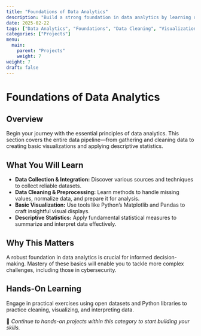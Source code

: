 ```yaml
---
title: "Foundations of Data Analytics"
description: "Build a strong foundation in data analytics by learning data collection, cleaning, visualization, and basic statistical techniques."
date: 2025-02-22
tags: ["Data Analytics", "Foundations", "Data Cleaning", "Visualization"]
categories: ["Projects"]
menu:
  main:
    parent: "Projects"
    weight: 7
weight: 7
draft: false
---
```


# Foundations of Data Analytics

## Overview
Begin your journey with the essential principles of data analytics. This section covers the entire data pipeline—from gathering and cleaning data to creating basic visualizations and applying descriptive statistics.

## What You Will Learn
- **Data Collection & Integration:** Discover various sources and techniques to collect reliable datasets.
- **Data Cleaning & Preprocessing:** Learn methods to handle missing values, normalize data, and prepare it for analysis.
- **Basic Visualization:** Use tools like Python’s Matplotlib and Pandas to craft insightful visual displays.
- **Descriptive Statistics:** Apply fundamental statistical measures to summarize and interpret data effectively.

## Why This Matters
A robust foundation in data analytics is crucial for informed decision-making. Mastery of these basics will enable you to tackle more complex challenges, including those in cybersecurity.

## Hands-On Learning
Engage in practical exercises using open datasets and Python libraries to practice cleaning, visualizing, and interpreting data.

🔗 *Continue to hands-on projects within this category to start building your skills.*
